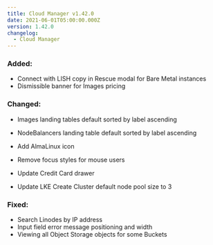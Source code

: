 ```yaml
---
title: Cloud Manager v1.42.0
date: 2021-06-01T05:00:00.000Z
version: 1.42.0
changelog:
  - Cloud Manager
---
```


### Added:
- Connect with LISH copy in Rescue modal for Bare Metal instances
- Dismissible banner for Images pricing

### Changed:
- Images landing tables default sorted by label ascending
- NodeBalancers landing table default sorted by label ascending

- Add AlmaLinux icon
- Remove focus styles for mouse users
- Update Credit Card drawer
- Update LKE Create Cluster default node pool size to 3

### Fixed:
- Search Linodes by IP address
- Input field error message positioning and width
- Viewing all Object Storage objects for some Buckets

